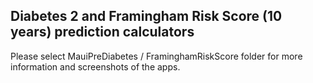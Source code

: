 ## Diabetes 2 and Framingham Risk Score (10 years) prediction calculators

Please select MauiPreDiabetes / FraminghamRiskScore folder for more information and screenshots of the apps.
